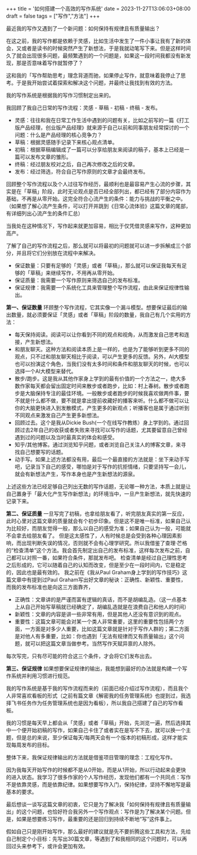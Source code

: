 +++
title = '如何搭建一个高效的写作系统'
date = 2023-11-27T13:06:03+08:00
draft = false
tags = ["写作","方法"]
+++

最近我的写作又遇到了一个新问题：如何保持有规律且有质量输出？

在这之前，我的写作都是依赖于灵感，比如生活中发生了一件小事让我有了新的体会，又或者是读书的时候突然产生了新想法，于是我就动笔写下来。但是这样时间久了就会出现很多问题，最频繁遇到的一个问题是，如果这一段时间我都没有新发现，那是否意味着写作就暂停了？

这和我的「写作帮助思考」理念背道而驰，如果停止写作，就意味着我停止了思考。于是我开始尝试着探索和解决这个问题，并最终让我找到有效的方法。

我的写作系统是根据我的写作习惯制定出来的。

我回顾了我自己日常的写作流程：灵感 - 草稿 - 初稿 - 终稿 - 发布。

- 灵感：往往和我在日常工作生活中遇到的问题有关，比如之前写的一篇《打工版产品经理，创业版产品经理》就来源于自己以前和同事朋友经常探讨的一个问题：什么是产品经理的核心竞争力？
- 草稿：根据灵感随手记录下来核心观点清单。
- 初稿：根据草稿编辑成了一篇可以分享给朋友来阅读的稿子，基本上已经是一篇可以发布文章的雏形。
- 终稿：经过朋友校对之后，自己再次修改之后的文章。
- 发布：经过筛选，符合自己写作原则的文章才会最终发布。


回顾整个写作流程以及个人过往写作经历，最顺利也是最容易产生心流的步骤，其实是在「草稿」阶段，此时无论观点是否已经全部列出，都已经有了部分内容作为基础，不再是从零开始。这完全符合心流产生的条件：能力与挑战的平衡之中。（如果想了解心流产生条件，可以打开并跳到《日常心流体验》这篇文章的尾部，有详细列出心流产生的条件汇总）

当我处在这种情况下，写作起来就更加容易，相比于仅凭借灵感来写作，这种更加高产。

了解了自己的写作流程之后，那么就可以将最初的问题就可以进一步拆解成三个部分，并且将它们分别放在流程中来解决。
- 保证数量：只要有足够的「灵感」或者「草稿」，那么就可以保证我每天有足够的「草稿」来继续写作，不用再从零开始。
- 保证质量：我需要一个写作原则来筛选自己的发布标准。
- 保证规律：我需要一个系统化工具来管理整个写作流程，由此来保证规律性输出。

**第一、保证数量**
环顾整个写作流程，它其实像一个漏斗模型。想要保证最后的输出数量，就必须要保证「灵感」或者「草稿」阶段的数量，我自己有几个实用的方法：
- 每天保持阅读。阅读可以让你看到不同的观点和视角，从而激发自己思考和连接，产生新想法。
- 和朋友聊天。这种方法和阅读本质上是一样的，也是为了能够听到更多不同的观点，只不过和朋友聊天相比于阅读，可以产生更多的反馈。另外，AI大模型也可以扮演这个角色，当我们没有太多时间和条件和朋友聊天的时候，也可以选择一个AI大模型来替代。
- 散步/跑步。这是我从其他作家身上学到的最有价值的一个方法之一，绝大多数作家每天都会留出固定时间来散步或者跑步，比如：村上春树。散步或者跑步是大脑保持专注的最佳环境。一般散步或者跑步的时候我喜欢做两件事，要不就是什么都不做，要不就是拿出提前收藏好的播客来听。什么都不做可以让你的大脑更快进入到发散模式，产生更多的新观点；听播客也是属于通过听到不同观点来激发自己产生更多新想法。
- 回顾过去。这个是我从Dickie Bush(一个在线写作教练）身上学到的。通过回顾过去2年自己的收获或者失败来寻找可以写作的话题，尤其要留意自己曾经遇到过的问题以及当时最真实的体会和感受。
- 知乎/其他博客。通过浏览知乎问题，或者浏览自己关注人的博客文章，来寻找自己想要写的话题。
- 动手写。如果上述方法都没有用，最后一个最直接的方法就是：坐下来动手写吧，记录当下自己的感受，哪怕是对于写作的抗拒情绪，只要坚持写一会儿，就会有新想法产生，写作本身也是产生新想法的源泉。


上述这些方法已经足够自己列出无数的写作话题，无论哪一种方法，本质上就是让自己置身于「最大化产生写作新想法」的环境当中，一旦产生新想法，就先快速的记录下来。

**第二、保证质量**
一旦写完了初稿，也拿给朋友看了，听完朋友真实的第一反应，此时心里对这篇文章的质量就会有个初步印象。但是这不是唯一标准，如果自己认为比较好，而朋友觉得一般，那么以自己的感受为准；如果自己认为一般，可能就不会拿去给朋友看了。
但是这太感性了，人有时候总是会受到各种心理因素影响，而出现判断失误的情况，否则就不会有心理学研究。所以我借鉴了查理·芒格的“检查清单”这个方法。我会首先制定出自己的发布标准，这样每次发布之前，自己都可以对照一番，如果符合条件，那就发布吧。
检查清单是经过自己理性思考之后形成的，它可以随着自己的认知而改变，但是至少在一段时间内，它是稳定的，因此也是最有效的。
我之前在《我从Paul Graham身上学到的写作技巧》这篇文章中有提到过Paul Graham写出好文章的秘诀：正确性、新颖性、重要性，而我的发布标准也是向这三方面靠齐，
- 正确性：文章讲的是严谨而富有逻辑的真话，而不是胡编乱造。（这一点基本上从自己开始写草稿就已经确定了，胡编乱造就是在浪费自己和他人的时间）
- 新颖性：文章的内容是讲一些非常有用，但是其他人还没有意识到的观点。
- 重要性：这篇文章可能会对某一个类人非常重要，这里的重要性包括两个方面，一方面是对多少人重要，比如这篇文章就是针对于写作人群的；第二方面是对他人有多重要，比如：你也遇到「无法有规律而又有质量输出」这个问题，就可以把这篇文章当做参考。当然写作天赋异禀的人除外。


每次写完，只有尽可能的符合这三个条件，才会将它们发布出去。


**第三、保证规律**
如果想要保证规律的输出，我能想到最好的办法就是构建一个写作系统并利用习惯进行规范。

我的写作系统是基于我的写作流程而来的（前面已经介绍过写作流程），而且我个人非常喜欢看板的形式（之前有篇文章《解密我的任务管理系统》也提到过，我选择飞书任务作为任务管理系统也是因为看板），所以我自己搭建了自己的写作看板。

我的习惯是每天早上都会从「灵感」或者「草稿」开始，先浏览一遍，然后选择其中一个便开始初稿的写作，如果自己卡住了或者实在是写不下去，就可以换一个主题，但是总的来说，至少保证每天/每两天会有一个版本的初稿形成，这样才能实现每周发布的目标。

整体下来，我保证规律输出的方法就是借鉴项目管理的理念：工程化写作。

因为我每天开始写作的时候都不是从0开始，而是从1开始，所以行动起来会更快的进入状态。我学习了很多作家的个人写作经历，发现他们都有一个共同点：写作不是依靠灵感，而是依靠纪律。如果想要写作入门，保持纪律，坚持不懈地写是最基本的要求。

最后想谈一谈写这篇文章的初衷，它只是为了解决我「如何保持有规律且有质量输出」的这个问题，也恰好符合我另外一个写作观点：写作是为了解决某个问题。但是，如果是想要练习写作，最重要的还是回归到持续不断地“写”这件事上。

假如自己只是刚开始写作，那么最好的建议就是先不要折腾这些工具和方法，先给自己制定个小目标：先写出30篇文章，等遇到了和我相同的这个问题时，可以再回过头来参考下，或许会更加有效。
